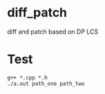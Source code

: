 # diff_patch
diff and patch based on DP LCS
# Test
```shell
g++ *.cpp *.h
./a.out path_one path_two
```
